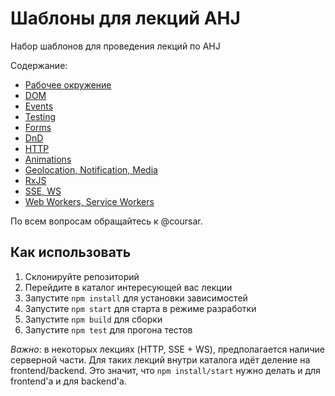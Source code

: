 # Шаблоны для лекций AHJ

Набор шаблонов для проведения лекций по AHJ

Содержание:
* [Рабочее окружение](/workspace)
* [DOM](/dom)
* [Events](/events)
* [Testing](/testing)
* [Forms](/forms)
* [DnD](/dnd)
* [HTTP](/http)
* [Animations](/anim)
* [Geolocation, Notification, Media](/geo)
* [RxJS](/rxjs)
* [SSE, WS](/sse-ws)
* [Web Workers, Service Workers](/workers)

По всем вопросам обращайтесь к @coursar.

## Как использовать

1. Склонируйте репозиторий
1. Перейдите в каталог интересующей вас лекции
1. Запустите `npm install` для установки зависимостей
1. Запустите `npm start` для старта в режиме разработки
1. Запустите `npm build` для сборки
1. Запустите `npm test` для прогона тестов

*Важно*: в некоторых лекциях (HTTP, SSE + WS), предполагается наличие серверной части. Для таких лекций внутри каталога идёт деление на frontend/backend. Это значит, что `npm install/start` нужно делать и для frontend'а и для backend'а.
